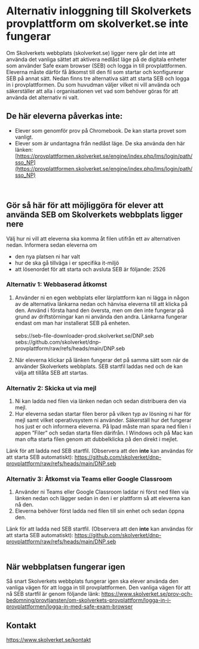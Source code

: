 # Alternativ inloggning till Skolverkets provplattform om skolverket.se inte fungerar
Om Skolverkets webbplats (skolverket.se) ligger nere går det inte att använda det vanliga sättet att aktivera nedlåst läge på de digitala enheter som använder Safe exam browser (SEB) och logga in till provplattformen. Eleverna måste därför få åtkomst till den fil som startar och konfigurerar SEB på annat sätt.
Nedan finns tre alternativa sätt att starta SEB och logga in i provplattformen. Du som huvudman väljer vilket ni vill använda och säkerställer att alla i organisationen vet vad som behöver göras för att använda det alternativ ni valt.
 <br/>
 
## De här eleverna påverkas inte:

-	Elever som genomför prov på Chromebook. De kan starta provet som vanligt. 
-	Elever som är undantagna från nedlåst läge. De ska använda den här länken: [https://provplattformen.skolverket.se/engine/index.php/lms/login/path/sso_NP](https://provplattformen.skolverket.se/engine/index.php/lms/login/path/sso_NP)
 <br/>
 
## Gör så här för att möjliggöra för elever att använda SEB om Skolverkets webbplats ligger nere
Välj hur ni vill att eleverna ska komma åt filen utifrån ett av alternativen nedan. Informera sedan eleverna om 
-	den nya platsen ni har valt 
-	hur de ska gå tillväga i er specifika it-miljö
-	att lösenordet för att starta och avsluta SEB är följande: 2526


### Alternativ 1: Webbaserad åtkomst
1.	Använder ni en egen webbplats eller lärplattform kan ni lägga in någon av de alternativa länkarna nedan och hänvisa eleverna till att klicka på den. Använd i första hand den översta, men om den inte fungerar på grund av driftstörningar kan ni använda den andra. Länkarna fungerar endast om man har installerat SEB på enheten. <br/><br/>
sebs://seb-file-downloader-prod.skolverket.se/DNP.seb <br/>
sebs://github.com/skolverket/dnp-provplattform/raw/refs/heads/main/DNP.seb

2.	När eleverna klickar på länken fungerar det på samma sätt som när de använder Skolverkets webbplats. SEB startfil laddas ned och de kan välja att tillåta SEB att startas.

### Alternativ 2: Skicka ut via mejl
1.	Ni kan ladda ned filen via länken nedan och sedan distribuera den via mejl.
2.	Hur eleverna sedan startar filen beror på vilken typ av lösning ni har för mejl samt vilket operativsystem ni använder. Säkerställ hur det fungerar hos just er och informera eleverna. På Ipad måste man spara ned filen i appen ”Filer” och sedan starta filen därifrån. I Windows och på Mac kan man ofta starta filen genom att dubbelklicka på den direkt i mejlet.

Länk för att ladda ned SEB startfil. (Observera att den **inte** kan användas för att starta SEB automatiskt):
https://github.com/skolverket/dnp-provplattform/raw/refs/heads/main/DNP.seb

### Alternativ 3: Åtkomst via Teams eller Google Classroom
1.	Använder ni Teams eller Google Classroom laddar ni först ned filen via länken nedan och lägger sedan in den i er plattform så att eleverna kan nå den. 
2.	Eleverna behöver först ladda ned filen till sin enhet och sedan öppna den. 

Länk för att ladda ned SEB startfil. (Observera att den **inte** kan användas för att starta SEB automatiskt):
https://github.com/skolverket/dnp-provplattform/raw/refs/heads/main/DNP.seb
 <br/>
 <br/>

## När webbplatsen fungerar igen
Så snart Skolverkets webbplats fungerar igen ska elever använda den vanliga vägen för att logga in till provplattformen. Den vanliga vägen för att nå SEB startfil är genom följande länk: https://www.skolverket.se/prov-och-bedomning/provtjansten/om-skolverkets-provplattform/logga-in-i-provplattformen/logga-in-med-safe-exam-browser



## Kontakt
https://www.skolverket.se/kontakt
